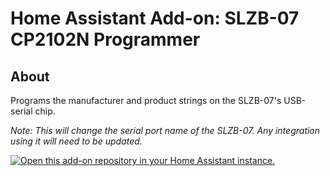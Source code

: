 # Home Assistant Add-on: SLZB-07 CP2102N Programmer

## About

Programs the manufacturer and product strings on the SLZB-07's USB-serial chip.

*Note: This will change the serial port name of the SLZB-07. Any integration using it will need to be updated.*

[![Open this add-on repository in your Home Assistant instance.][repo-badge]][repo]


[repo-badge]: https://my.home-assistant.io/badges/supervisor_add_addon_repository.svg
[repo]: https://my.home-assistant.io/redirect/supervisor_add_addon_repository/?repository_url=https%3A%2F%2Fgithub.com%2Ftl-sl%2Fsmlight_addon